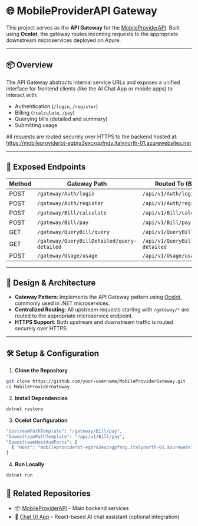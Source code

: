 # 🌐 MobileProviderAPI Gateway

This project serves as the **API Gateway** for the [MobileProviderAPI](https://github.com/bartutaskin/MobileProviderAPI). Built using **Ocelot**, the gateway routes incoming requests to the appropriate downstream microservices deployed on Azure.

---

## 📦 Overview

The API Gateway abstracts internal service URLs and exposes a unified interface for frontend clients (like the AI Chat App or mobile apps) to interact with:

- Authentication (`/login`, `/register`)
- Billing (`/calculate`, `/pay`)
- Querying bills (detailed and summary)
- Submitting usage

All requests are routed securely over HTTPS to the backend hosted at:
https://mobileproviderbt-egbra3excxgpfndy.italynorth-01.azurewebsites.net

---

## 🚀 Exposed Endpoints

| Method | Gateway Path                                 | Routed To (Backend API)                          |
|--------|-----------------------------------------------|--------------------------------------------------|
| POST   | `/gateway/Auth/login`                         | `/api/v1/Auth/login`                             |
| POST   | `/gateway/Auth/register`                      | `/api/v1/Auth/register`                          |
| POST   | `/gateway/Bill/calculate`                     | `/api/v1/Bill/calculate`                         |
| POST   | `/gateway/Bill/pay`                           | `/api/v1/Bill/pay`                               |
| GET    | `/gateway/QueryBill/query`                    | `/api/v1/QueryBill/query`                        |
| GET    | `/gateway/QueryBillDetailed/query-detailed`   | `/api/v1/QueryBillDetailed/query-detailed`       |
| POST   | `/gateway/Usage/usage`                        | `/api/v1/Usage/usage`                            |

---

## 🧠 Design & Architecture

- **Gateway Pattern**: Implements the API Gateway pattern using [Ocelot](https://ocelot.readthedocs.io/en/latest/), commonly used in .NET microservices.
- **Centralized Routing**: All upstream requests starting with `/gateway/*` are routed to the appropriate microservice endpoint.
- **HTTPS Support**: Both upstream and downstream traffic is routed securely over HTTPS.

---

## 🛠️ Setup & Configuration

1. **Clone the Repository**

```bash
git clone https://github.com/your-username/MobileProviderGateway.git
cd MobileProviderGateway
```

2. **Install Dependencies**

```bash
dotnet restore
```

3. **Ocelot Configuration**

```bash
"UpstreamPathTemplate": "/gateway/Bill/pay",
"DownstreamPathTemplate": "/api/v1/Bill/pay",
"DownstreamHostAndPorts": [
  { "Host": "mobileproviderbt-egbra3excxgpfndy.italynorth-01.azurewebsites.net", "Port": 443 }
]
```

4. **Run Locally**

```bash
dotnet run
```

## 🔗 Related Repositories

- 📦 [MobileProviderAPI](https://github.com/bartutaskin/MobileProviderAPI) – Main backend services
- 💬 [Chat UI App](https://github.com/bartutaskin/SE4458-AI-CHAT-APP) – React-based AI chat assistant (optional integration)

